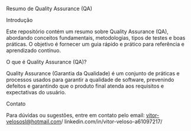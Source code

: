 Resumo de Quality Assurance (QA)

Introdução

Este repositório contém um resumo sobre Quality Assurance (QA), abordando conceitos fundamentais, metodologias, tipos de testes e boas práticas. O objetivo é fornecer um guia rápido e prático para referência e aprendizado contínuo.

O que é Quality Assurance (QA)?

Quality Assurance (Garantia da Qualidade) é um conjunto de práticas e processos usados para garantir a qualidade de software, prevenindo defeitos e garantindo que o produto final atenda aos requisitos e expectativas do usuário.

Contato

Para dúvidas ou sugestões, entre em contato pelo email: vitor-velososl@hotmail.com/ linkedin.com/in/vitor-veloso-a61097217/


